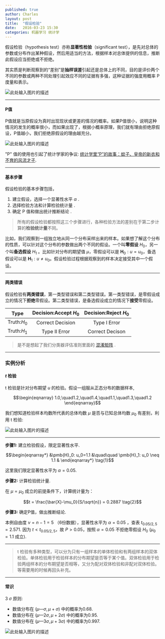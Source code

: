 ```yaml
---
published: true
author: Charles
layout: post
title:  "假设检验"
date:   2016-03-23 15:30
categories: 机器学习 统计学
---
```


假设检验（hypothesis  test）亦称**显著性检验**（significant test），是先对总体的参数或分布作出某种假设，然后用适当的方法，根据样本对总体提供的信息，推断此假设应当拒绝或不拒绝。

其实质是判断观察到的“差别”是**抽样误差**引起还是总体上的不同，目的是评价两个不同的参数或两种不同处理引起效应不同的证据有多强，这种证据的强度用概率 P 度量和表示。

![此处输入图片的描述][3]

----------

#### P值
P值就是当原假设为真时出现现状或更差的情况的概率。如果P值很小，说明这种情况的发生的概率很小，而如果出现了，根据小概率原理，我们就有理由拒绝原假设，P值越小，我们拒绝原假设的理由越充分。

![此处输入图片的描述][5]

"P" 值的使用也引起了统计学家的争议: [统计学里“P”的故事：蚊子、皇帝的新衣和不育的风流才子](http://www.guokr.com/article/438043/).

----------

#### 基本步骤

假设检验的基本步骤包括，

 1. 建立假设，选择一个显著性水平 $\alpha$ .
 2. 选择检验方法和计算检验统计量 .
 3. 确定 P 值和做出统计推断结论 .

> 所有的假设检验都按照这三个步骤进行，各种检验方法的差别在于第二步计算的**检验统计量**不同。

比如，我们观察到一组独立地从同一个分布采样出来的样本。如果想了解这个分布的性质，可以针对这个分布的参数做出两个不同的假设。一个叫**零假设** $H_0$，另一个叫**备选假设** $H_1$ 。比如针对分布的期望值 $\mu$，零假设可以是 $\pmb{H}_0:u = u_0$，备选假设可以是 $\pmb{H}_1: u\neq u_0$。假设检验过程根据观察到的样本决定接受其中一个假设。

----------


#### 两类错误

假设检验有**两类错误**，第一类型错误和第二类型错误。第一类型错误，是零假设成立的情况下**拒绝**零假设。第二类型错误，是备选假设成立的情况下**接受**零假设。

|     Type    | Decision:Accept $H_0$ | Decision:Reject $H_0$ |
|:-----------:|:---------------------:|:---------------------:|
| Truth:$H_0$ |    Correct Decision   |      Type I Error     |
| Truth:$H_1$ |     Type II Error     |    Correct Decison    |

> 是不是想起了我们分类器评估准则里面的 [混淆矩阵][1] .


----------


### 实例分析

#### $t$ 检验

t 检验是针对分布期望 $u$ 的检验。假设一组服从正态分布的数据样本,

$$\begin{eqnarray} 
1.0,\quad1.2,\quad1.4,\quad1.1,\quad1.3,\quad1.2 
\end{eqnarray}$$

我们想知道检验样本均数所代表的总体均数 $\mu$ 是否与已知总体均数 $\mu_0$ 有差别，利用 t 检验:

![此处输入图片的描述][2]


----------


**步骤1:** 建立检验假设，限定显著性水平.

$$\begin{eqnarray*} 
&\pmb{H}_0: u_0=1.1 &\quad\quad \pmb{H}_1: u_0 \neq 1.1 & 
\end{eqnarray*} \tag{1}$$

这里我们限定显著性水平为 $\alpha = 0.05$.

**步骤2:** 计算检验统计量.

在 $\mu = \mu_0$ 成立的前提条件下，计算统计量为：

$$t = \frac{\bar{X}-\mu_0}{S/\sqrt{n}} = 0.2887 \tag{2}$$

**步骤3:** 确定P值，做出推断结论.

本例自由度 $\nu = n-1=5$ （6份数据），显著性水平为 $\alpha = 0.05$ ，查表 $t_{0.05/2,5} = 2.571$. 因为 $t<t_{0.05/2,5}$，故 $P>0.05$，按照 $\alpha=0.05$ 不拒绝零假设 $H_0$ ($\mu_0=1.1$  成立).


----------

> t 检验有多种类型，可以分为只有一组样本的单体检验和有两组样本的双体检验。单体检验用于检验样本的分布期望是否等于某个值。双体检验用于检验两组样本的分布期望是否相等，又分为配对双体检验和非配对双体检验。等需要用的时候再回头补充。
 
----------

#### 常识

3 $\sigma$ 原则:

- 数值分布在 $(\mu—\sigma,\mu+\sigma)$ 中的概率为0.68.
- 数值分布在 $(\mu—2\sigma,\mu+2\sigma)$ 中的概率为0.95.
- 数值分布在 $(\mu—3\sigma,\mu+3\sigma)$ 中的概率为0.997. 

![此处输入图片的描述][4]


  [1]: http://charlesx.top/2016/03/Classification-Model-Performance/
  [2]: http://7xjbdi.com1.z0.glb.clouddn.com/hy_set.png?imageView2/2/w/200
  [3]: http://7xjbdi.com1.z0.glb.clouddn.com/2016-03-25_132117.png?imageView2/2/w/400
  [4]: http://7xjbdi.com1.z0.glb.clouddn.com/Empirical_Rule.PNG
  [5]: http://7xjbdi.com1.z0.glb.clouddn.com/ajyqbCYCd2xbzjci_1ms8i9Tb_BotSwAKpsDRNHLoqd4BQAAGAMAAEpQ.jpg